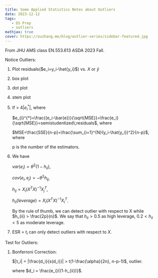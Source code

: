 ```yaml
---
title: Some Applied Statistics Notes about Outliers
date: 2023-12-12
tags: 
   - DS Prep
   - outliers
mathjax: true
cover: https://ouzhang.me/blog/outlier-series/sidebar-featured.jpg
---
```


From JHU AMS class EN.553.613 ASDA 2023 Fall.

Notice Outliers:

1. Plot residuals($e_i=y_i-\hat{y_i}$) vs. $X$ or $\hat{y}$
2. box plot
3. dot plot
4. stem plot
5. If > 4|$e_{i}^{*}$|, where

   $e_{i}^{*}=\frac{(e_i-\bar{e})}{\sqrt{MSE}}=\frac{e_i}{\sqrt{MSE}}=semistudentized\;residuals$, where

   $MSE=\frac{SSE}{n-p}=\frac{\sum_{i=1}^{N}(y_i-\hat{y_i})^2}{n-p}$, where

   p is the number of the estimators.

6. We have

   $var(e_i)=\theta^2(1-h_{ii})$,

   $cov(e_i, e_j)=-\theta^2h_{ij}$,

   $h_{ij}=X_i(X^TX)^{-1}X_j^T$,

   $h_{ii}(leverage)=X_i(X^TX)^{-1}X_i^T$.

   By the rule of thumb, we can detect outlier with respect to X while $h_{ii} > \frac{2p}{n}$. We say that $h_{ii} > 0.5$ as high leverage, $0.2 < h_{ii} < 5$ as moderate leverage.

7. ESR = $t_i$ can only detect outliers with respect to $X$.

Test for Outliers:

1. Bonferroni Correction:

   $|t_i| = |\frac{d_i}{s(d_i)}| > t(1-\frac{\alpha}{2n}, n-p-1)$, outlier.

   where $d_i = \frac{e_i}{(1-h_{ii})}$.
